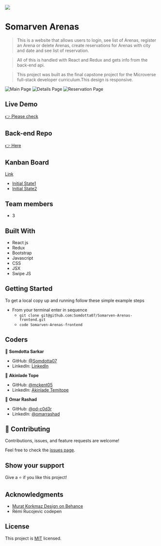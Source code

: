 ![](https://img.shields.io/badge/Microverse-blueviolet)

# Somarven Arenas 

> This is a website that allows users to login, see list of Arenas, register an Arena or delete Arenas, create reservations for Arenas with city and date and see list of reservation. 

> All of this is handled with React and Redux and gets info from the back-end api. 

> This project was built as the final capstone project for the Microverse full-stack developer curriculum.This design is responsive.

![Main Page](https://user-images.githubusercontent.com/84907743/162257741-6e4aca3e-cd0f-41f1-928f-cc1d2e27c3fe.PNG)
![Details Page](https://user-images.githubusercontent.com/84907743/162258782-d44da40a-1a03-4f75-8c61-169f335b799c.PNG)
![Reservation Page](https://user-images.githubusercontent.com/84907743/162258419-381705f7-63fe-4f6b-9be2-5f95e701dbc9.PNG)


## Live Demo
[👉 Please check](https://somarven.netlify.app/)

## Back-end Repo
[👉 Here](https://github.com/mckent05/Somarven-Arenas-backend)

## Kanban Board 
[Link](https://github.com/mckent05/Final-capstone-backend/projects/1)
  - [Initial State1](https://user-images.githubusercontent.com/84907743/162248640-b50cc653-fe10-4b3f-8e9e-b36d429b6894.PNG)
  - [Initial State2](https://user-images.githubusercontent.com/84907743/162248793-3778d5fc-3478-446c-b573-496207718f72.PNG)

## Team members
  - 3
  
## Built With

- React js
- Redux
- Bootstrap 
- Javascript
- CSS
- JSX
- Swipe JS

## Getting Started

To get a local copy up and running follow these simple example steps

- From your terminal enter in sequence
  - `git clone git@github.com:Somdotta07/Somarven-Arenas-frontend.git`
  - `code Somarven-Arenas-frontend`


## Coders


👤 **Somdotta Sarkar**

- GitHub: [@Somdotta07](https://github.com/Somdotta07)
- LinkedIn: [LinkedIn](https://linkedin.com/in/somdottasarkar)

👤 **Akinlade Tope**

- GitHub: [@mckent05](https://github.com/mckent05)
- LinkedIn: [Akinlade Temitope](https://www.linkedin.com/in/akinladetemitope/)

👤 **Omar Rashad**

- GitHub: [@od-c0d3r](https://github.com/od-c0d3r)
- LinkedIn: [@omarrashad](https://linkedin.com/in/omarrashad)

## 🤝 Contributing

Contributions, issues, and feature requests are welcome!

Feel free to check the [issues page](../../issues/).

## Show your support

Give a ⭐️ if you like this project!

## Acknowledgments 
- [Murat Korkmaz Design on Behance](https://www.behance.net/gallery/26425031/Vespa-Responsive-Redesign)
- Rémi Rucojevic codepen

## License

This project is [MIT](./MIT.md) licensed.
